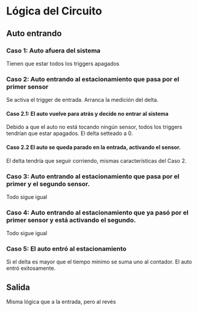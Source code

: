 # Lógica del Circuito

## Auto entrando

### Caso 1: Auto afuera del sistema
Tienen que estar todos los triggers apagados

### Caso 2: Auto entrando al estacionamiento que pasa por el primer sensor
Se activa el trigger de entrada. Arranca la medición del delta.

#### Caso 2.1: El auto vuelve para atrás y decide no entrar al sistema
Debido a que el auto no está tocando ningún sensor, todos los triggers tendrían que estar apagados. El delta setteado a 0.

#### Caso 2.2 El auto se queda parado en la entrada, activando el sensor.
El delta tendría que seguir corriendo, mismas características del Caso 2.

### Caso 3: Auto entrando al estacionamiento que pasa por el primer y el segundo sensor.
Todo sigue igual

### Caso 4: Auto entrando al estacionamiento que ya pasó por el primer sensor y está activando el segundo.
Todo sigue igual

### Caso 5: El auto entró al estacionamiento
Si el delta es mayor que el tiempo mínimo se suma uno al contador. El auto entró exitosamente.

## Salida
Misma lógica que a la entrada, pero al revés
